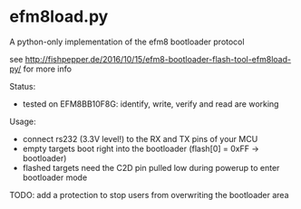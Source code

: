 efm8load.py
===

A python-only implementation of the efm8 bootloader protocol

see http://fishpepper.de/2016/10/15/efm8-bootloader-flash-tool-efm8load-py/ for more info

Status: 
- tested on EFM8BB10F8G: identify, write, verify and read are working

Usage:
- connect rs232 (3.3V level!) to the RX and TX pins of your MCU
- empty targets boot right into the bootloader (flash[0] = 0xFF -> bootloader)
- flashed targets need the C2D pin pulled low during powerup to enter bootloader mode

TODO:
add a protection to stop users from overwriting the bootloader area
